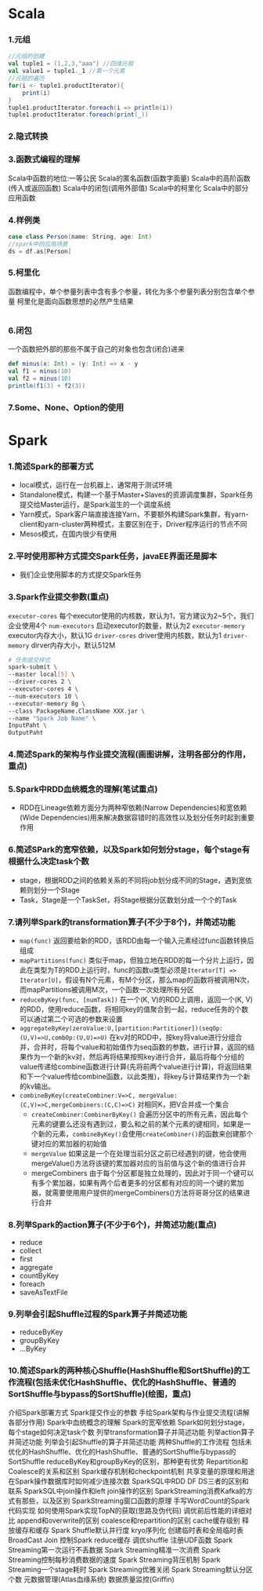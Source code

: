 # Scala
### 1.元组
```scala
//元组的创建
val tuple1 = (1,2,3,"aaa") //四维元祖
val value1 = tuple1._1 //第一个元素
//元祖的遍历
for(i <- tuple1.productIterator){
    print(i)
}
tuple1.productIterator.foreach(i => println(i))
tuple1.productIterator.foreach(print(_))
```

### 2.隐式转换
<!-- TODO 自定义隐式类 -->

### 3.函数式编程的理解
Scala中函数的地位:一等公民
Scala的匿名函数(函数字面量)
Scala中的高阶函数(传入或返回函数)
Scala中的闭包(调用外部值)
Scala中的柯里化
Scala中的部分应用函数

### 4.样例类
```scala
case class Person(name: String, age: Int)
//spark中的应用场景
ds = df.as[Person]
```

### 5.柯里化
函数编程中，单个参量列表中含有多个参量，转化为多个参量列表分别包含单个参量
柯里化是面向函数思想的必然产生结果
```scala
```
<!-- TODO 示例 -->

### 6.闭包
一个函数把外部的那些不属于自己的对象也包含(闭合)进来
```scala
def minus(x: Int) = (y: Int) => x - y
val f1 = minus(10)
val f2 = minus(10)
println(f1(3) + f2(3))
```

### 7.Some、None、Option的使用
<!-- TODO 具体使用 -->


# Spark

### 1.简述Spark的部署方式
 * local模式，运行在一台机器上，通常用于测试环境
 * Standalone模式，构建一个基于Master+Slaves的资源调度集群，Spark任务提交给Master运行，是Spark滋生的一个调度系统
 * Yarn模式，Spark客户端直接连接Yarn，不要额外构建Spark集群，有yarn-client和yarn-cluster两种模式，主要区别在于，Driver程序运行的节点不同
 * Mesos模式，在国内很少有使用

### 2.平时使用那种方式提交Spark任务，javaEE界面还是脚本
 * 我们企业使用脚本的方式提交Spark任务

### 3.Spark作业提交参数(重点)
`executor-cores` 每个executor使用的内核数，默认为1，官方建议为2~5个，我们企业使用4个
`num-executors` 启动executor的数量，默认为2
`executor-memory` executor内存大小，默认1G
`driver-cores` driver使用内核数，默认为1
`driver-memory` dirver内存大小，默认512M

```bash
# 任务提交样式
spark-submit \
--master local[5] \
--driver-cores 2 \
--executor-cores 4 \
--num-executors 10 \
--executor-memory 8g \
--class PackageName.ClassName XXX.jar \
--name "Spark Job Name" \
InputPaht \
OutputPaht
```

### 4.简述Spark的架构与作业提交流程(画图讲解，注明各部分的作用，重点)
<!-- TODO 手绘 + 讲解 -->

### 5.Spark中RDD血统概念的理解(笔试重点)
 * RDD在Lineage依赖方面分为两种窄依赖(Narrow Dependencies)和宽依赖(Wide Dependencies)用来解决数据容错时的高效性以及划分任务时起到重要作用

### 6.简述SPark的宽窄依赖，以及Spark如何划分stage，每个stage有根据什么决定task个数
 * stage，根据RDD之间的依赖关系的不同将job划分成不同的Stage，遇到宽依赖则划分一个Stage
 * Task，Stage是一个TaskSet，将Stage根据分区数划分成一个个的Task

### 7.请列举Spark的transformation算子(不少于8个)，并简述功能
 * `map(func)` 返回要给新的RDD，该RDD由每一个输入元素经过func函数转换后组成
 * `mapPartitions(func)` 类似于map，但独立地在RDD的每一个分片上运行，因此在类型为T的RDD上运行时，func的函数u类型必须是`Iterator[T] => Iterator[U]`，假设有N个元素，有M个分区，那么map的函数将被调用N次，而mapPartitions被调用M次，一个函数一次处理所有分区
 * `reduceByKey(func, [numTask])` 在一个(K, V)的RDD上调用，返回一个(K, V)的RDD，使用reduce函数，将相同key的值聚合到一起，reduce任务的个数可以通过第二个可选的参数来设置
 * `aggregateByKey(zeroValue:U,[partition:Partitioner])(seqOp:(U,V)=>U,combOp:(U,U)=>U)` 在kv对的RDD中，按key将value进行分组合并，合并时，将每个value和初始值作为seq函数的参数，进行计算，返回的结果作为一个新的kv对，然后再将结果按照key进行合并，最后将每个分组的value传递给combine函数进行计算(先将前两个value进行计算)，将返回结果和下一个value传给combine函数，以此类推)，将key与计算结果作为一个新的kv输出。
 * `combineByKey(createCombiner:V=>C, mergeValue:(C,V)=>C,mergeCombiners:(C,C)=>C)` 对相同K，把V合并成一个集合
   * `createCombiner:CombinerByKey()` 会遍历分区中的所有元素，因此每个元素的键要么还没有遇到过，要么和之前的某个元素的键相同，如果是一个新的元素，`combineByKey()`会使用`createCombiner()`的函数来创建那个键对应的累加器的初始值
   * `mergeValue` 如果这是一个在处理当前分区之前已经遇到的键，他会使用mergeValue()方法将该键的累加器对应的当前值与这个新的值进行合并
   * mergeCombiners 由于每个分区都是独立处理的，因此对于同一个键可以有多个累加器，如果有两个后者更多的分区都有对应的同一个键的累加器，就需要使用用户提供的mergeCombiners()方法将哥哥分区的结果进行合并
   <!-- 介绍自己熟悉的算子 -->

### 8.列举Spark的action算子(不少于6个)，并简述功能(重点)
 * reduce
 * collect
 * first
 * aggregate
 * countByKey
 * foreach
 * saveAsTextFile
<!-- TODO 简述功能 -->

### 9.列举会引起Shuffle过程的Spark算子并简述功能
 * reduceByKey
 * groupByKey
 * ...ByKey
<!-- TODO 简述功能 -->

### 10.简述Spark的两种核心Shuffle(HashShuffle和SortShuffle)的工作流程(包括未优化HashShuffle、优化的HashShuffle、普通的SortShuffle与bypass的SortShuffle)(绘图，重点)



介绍Spark部署方式
Spark提交作业的参数
手绘Spark架构与作业提交流程(讲解各部分作用)
Spark中血统概念的理解
Spark的宽窄依赖
Spark如何划分stage，每个stage如何决定task个数
列举transformation算子并简述功能
列举action算子并简述功能
列举会引起Shuffle的算子并简述功能
两种Shuffle的工作流程
  包括未优化的HashShuffle、优化的HashShuffle、普通的SortShuffle与bypass的SortShuffle
reduceByKey和groupByKey的区别，那种更有优势
Repartition和Coalesce的关系和区别
Spark缓存机制和checkpoint机制
共享变量的原理和用途
在Spark操作数据库时如何减少连接次数
SparkSQL中RDD DF DS三者的区别和联系
SparkSQL中join操作和left join操作的区别
SparkStreaming消费Kafka的方式有那些，以及区别
SparkStreaming窗口函数的原理
手写WordCount的Spark代码实现
如何使用Spark实现TopN的获取(思路及伪代码)
调优前后性能的详细对比
append和overwrite的区别
coalesce和repartition的区别
cache缓存级别
释放缓存和缓存
Spark Shuffle默认并行度
kryo序列化
创建临时表和全局临时表
BroadCast Join
控制Spark reduce缓存 调优shuffle
注册UDF函数
Spark Streaming第一次运行不丢数据
Spark Streaming精准一次消费
Spark Streaming控制每秒消费数据的速度
Spark Streaming背压机制
Spark Streaming一个stage耗时
Spark Streaming优雅关闭
Spark Streaming默认分区个数
元数据管理(Atlas血缘系统)
数据质量监控(Griffin)